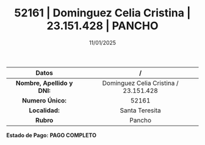 ﻿---
title: 52161 | Dominguez Celia Cristina | 23.151.428 | PANCHO
date: 11/01/2025
draft: false
tags: ['santa-teresita', 'titular', 'pancho']
---

|          **Datos**          |  /  |
|:---------------------------:|:---:|
| **Nombre, Apellido y DNI:** | Dominguez Celia Cristina / 23.151.428 |
|      **Numero Único:**      | 52161 |
|        **Localidad:**       | Santa Teresita |
|          **Rubro**          | Pancho |

**Estado de Pago:** **PAGO COMPLETO**
